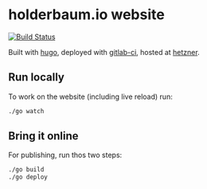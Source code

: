 # holderbaum.io website

[![Build Status](https://gitlab.com/holderbaum-io/holderbaum-io-website-old/badges/master/pipeline.svg)](https://gitlab.com/holderbaum-io/holderbaum-io-website-old/pipelines)

Built with [hugo](https://gohugo.io/), deployed with [gitlab-ci](https://gitlab.com/), hosted at [hetzner](https://www.hetzner.com/).

## Run locally

To work on the website (including live reload) run:

```sh
./go watch
```

## Bring it online

For publishing, run thos two steps:

```sh
./go build
./go deploy
```
